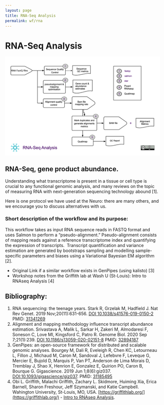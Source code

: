```yaml
---
layout: page
title: RNA-Seq Analysis
permalink: wf/rna
---
```


# RNA-Seq Analysis


![RNA-Seq Analysis](/wf/WF01_RNASeq_workflow_ver03.jpg "RNA-Seq Analysis")


## RNA-Seq, gene product abundance.

Understanding what transcriptome is present in a tissue or cell type is crucial to any functional genomic analysis, and many reviews on the topic of measuring RNA with next-generation sequencing technology abound [1]. 

Here is one protocol we have used at the Neuro: there are many others, and we encourage you to discuss alternatives with us.

### Short description of the workflow and its purpose:

This workflow takes as input RNA sequence reads in FASTQ format and uses Salmon to perform a “pseudo-alignment.” Pseudo-alignment consists of mapping reads against a reference transcriptome index and quantifying the expression of transcripts. 
Transcript quantification and variance estimation are generated by bootstraps sampling and modelling sample-specific parameters and biases using a Variational Bayesian EM algorithm [2].
	
* Original Link if a similar workflow exists in GenPipes (using kalisto) [3]
* Workshop notes from the Griffith lab at Wash U (St-Louis): Intro to RNAseq Analysis [4]


## Bibliography:

1. RNA sequencing: the teenage years. Stark R, Grzelak M, Hadfield J. Nat Rev Genet. 2019 Nov;20(11):631-656. [DOI 10.1038/s41576-019-0150-2](https://www.nature.com/articles/s41576-019-0150-2) PMID: [31341269](https://pubmed.ncbi.nlm.nih.gov/31341269/) 
2. Alignment and mapping methodology influence transcript abundance estimation. Srivastava A, Malik L, Sarkar H, Zakeri M, Almodaresi F, Soneson C, Love MI, Kingsford C, Patro R. Genome Biol. 2020 Sep 7;21(1):239. [DOI 10.1186/s13059-020-02151-8](https://doi.org/10.1186/s13059-020-02151-8) PMID: [32894187](https://pubmed.ncbi.nlm.nih.gov/32894187/) 
3. GenPipes: an open-source framework for distributed and scalable genomic analyses. Bourgey M, Dali R, Eveleigh R, Chen KC, Letourneau L, Fillon J, Michaud M, Caron M, Sandoval J, Lefebvre F, Leveque G, Mercier E, Bujold D, Marquis P, Van PT, Anderson de Lima Morais D, Tremblay J, Shao X, Henrion E, Gonzalez E, Quirion PO, Caron B, Bourque G. Gigascience. 2019 Jun 1;8(6):giz037. [DOI:10.1093/gigascience/giz037](https://academic.oup.com/gigascience/article/8/6/giz037/5513895). PMID: [31185495](https://pubmed.ncbi.nlm.nih.gov/31185495/)  
4. Obi L. Griffith, Malachi Griffith, Zachary L. Skidmore, Huiming Xia, Erica Barnell, Sharon Freshour, Jeff Szymanski, and Katie Campbell. Wahington University, St-Louis, MO, USA. [https://griffithlab.org/](https://griffithlab.org/) -  [Intro to RNAseq Analysis](https://pmbio.org/module-06-rnaseq/0006/01/01/Intro_to_RNAseq_Analysis/).





